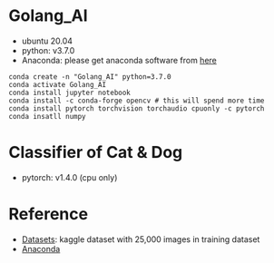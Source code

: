 # Golang_AI
* ubuntu 20.04
* python: v3.7.0
* Anaconda: please get anaconda software from [here](https://www.anaconda.com/products/distribution)

```
conda create -n "Golang_AI" python=3.7.0
conda activate Golang_AI
conda install jupyter notebook
conda install -c conda-forge opencv # this will spend more time
conda install pytorch torchvision torchaudio cpuonly -c pytorch
conda insatll numpy
```

# Classifier of Cat & Dog
* pytorch: v1.4.0 (cpu only)

# Reference
* [Datasets](https://www.kaggle.com/competitions/dogs-vs-cats/data?select=train.zip): kaggle dataset with 25,000 images in training dataset
* [Anaconda](https://www.anaconda.com/products/distribution)